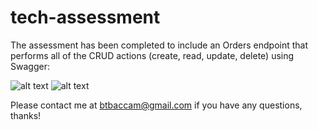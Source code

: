 # tech-assessment

The assessment has been completed to include an Orders endpoint that performs all of the CRUD actions (create, read, update, delete) using Swagger:

![alt text](https://i.ibb.co/fQ1LgvX/Swagger.png)
![alt text](https://i.ibb.co/3y0dX17/Swagger-GET.png)

Please contact me at btbaccam@gmail.com if you have any questions, thanks!
